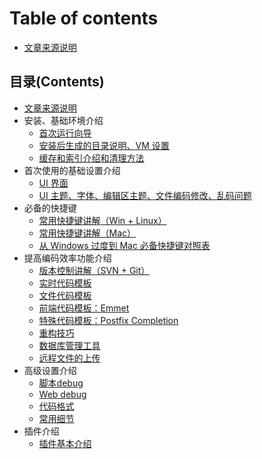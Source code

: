 # Table of contents

* [文章来源说明](README.md)

## 目录\(Contents\)

* [文章来源说明](mu-lu-contents/wen-zhang-lai-yuan-shuo-ming.md)
* 安装、基础环境介绍
  * [首次运行向导](mu-lu-contents/an-zhuang-ji-chu-huan-jing-jie-shao/shou-ci-yun-hang-xiang-dao.md)
  * [安装后生成的目录说明、VM 设置](mu-lu-contents/an-zhuang-ji-chu-huan-jing-jie-shao/an-zhuang-hou-sheng-cheng-de-mu-lu-shuo-ming-vm-she-zhi.md)
  * [缓存和索引介绍和清理方法](mu-lu-contents/an-zhuang-ji-chu-huan-jing-jie-shao/huan-cun-he-suo-yin-jie-shao-he-qing-li-fang-fa.md)
* 首次使用的基础设置介绍
  * [UI 界面](mu-lu-contents/shou-ci-shi-yong-de-ji-chu-she-zhi-jie-shao/ui-jie-mian.md)
  * [UI 主题、字体、编辑区主题、文件编码修改、乱码问题](mu-lu-contents/shou-ci-shi-yong-de-ji-chu-she-zhi-jie-shao/ui-zhu-ti-zi-ti-bian-ji-qu-zhu-ti-wen-jian-bian-ma-xiu-gai-luan-ma-wen-ti.md)
* 必备的快捷键
  * [常用快捷键讲解（Win + Linux）](mu-lu-contents/bi-bei-de-kuai-jie-jian/chang-yong-kuai-jie-jian-jiang-jie-win-+-linux.md)
  * [常用快捷键讲解（Mac）](mu-lu-contents/bi-bei-de-kuai-jie-jian/chang-yong-kuai-jie-jian-jiang-jie-mac.md)
  * [从 Windows 过度到 Mac 必备快捷键对照表](mu-lu-contents/bi-bei-de-kuai-jie-jian/cong-windows-guo-du-dao-mac-bi-bei-kuai-jie-jian-dui-zhao-biao.md)
* 提高编码效率功能介绍
  * [版本控制讲解（SVN + Git）](mu-lu-contents/ti-gao-bian-ma-xiao-shuai-gong-neng-jie-shao/ban-ben-kong-zhi-jiang-jie-svn-+-git.md)
  * [实时代码模板](mu-lu-contents/ti-gao-bian-ma-xiao-shuai-gong-neng-jie-shao/shi-shi-dai-ma-mo-ban.md)
  * [文件代码模板](mu-lu-contents/ti-gao-bian-ma-xiao-shuai-gong-neng-jie-shao/wen-jian-dai-ma-mo-ban.md)
  * [前端代码模板：Emmet](mu-lu-contents/ti-gao-bian-ma-xiao-shuai-gong-neng-jie-shao/qian-duan-dai-ma-mo-ban-emmet.md)
  * [特殊代码模板：Postfix Completion](mu-lu-contents/ti-gao-bian-ma-xiao-shuai-gong-neng-jie-shao/te-shu-dai-ma-mo-ban-postfix-completion.md)
  * [重构技巧](mu-lu-contents/ti-gao-bian-ma-xiao-shuai-gong-neng-jie-shao/zhong-gou-ji-qiao.md)
  * [数据库管理工具](mu-lu-contents/ti-gao-bian-ma-xiao-shuai-gong-neng-jie-shao/shu-ju-ku-guan-li-gong-ju.md)
  * [远程文件的上传](mu-lu-contents/ti-gao-bian-ma-xiao-shuai-gong-neng-jie-shao/yuan-cheng-wen-jian-de-shang-chuan.md)
* 高级设置介绍
  * [脚本debug](mu-lu-contents/gao-ji-she-zhi-jie-shao/jiao-ben-debug.md)
  * [Web debug](mu-lu-contents/gao-ji-she-zhi-jie-shao/web-debug.md)
  * [代码格式](mu-lu-contents/gao-ji-she-zhi-jie-shao/dai-ma-ge-shi.md)
  * [常用细节](mu-lu-contents/gao-ji-she-zhi-jie-shao/chang-yong-xi-jie.md)
* 插件介绍
  * [插件基本介绍](mu-lu-contents/cha-jian-jie-shao/cha-jian-ji-ben-jie-shao.md)

